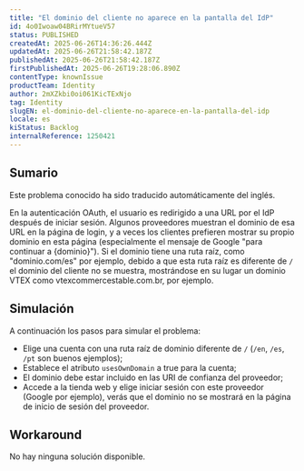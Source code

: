 ```yaml
---
title: "El dominio del cliente no aparece en la pantalla del IdP"
id: 4o0Iwoaw04BRirMYtueV57
status: PUBLISHED
createdAt: 2025-06-26T14:36:26.444Z
updatedAt: 2025-06-26T21:58:42.187Z
publishedAt: 2025-06-26T21:58:42.187Z
firstPublishedAt: 2025-06-26T19:28:06.890Z
contentType: knownIssue
productTeam: Identity
author: 2mXZkbi0oi061KicTExNjo
tag: Identity
slugEN: el-dominio-del-cliente-no-aparece-en-la-pantalla-del-idp
locale: es
kiStatus: Backlog
internalReference: 1250421
---
```


## Sumario

<div class="alert alert-info">
  <p>Este problema conocido ha sido traducido automáticamente del inglés.</p>
</div>


En la autenticación OAuth, el usuario es redirigido a una URL por el IdP después de iniciar sesión. Algunos proveedores muestran el dominio de esa URL en la página de login, y a veces los clientes prefieren mostrar su propio dominio en esta página (especialmente el mensaje de Google "para continuar a {dominio}"). Si el dominio tiene una ruta raíz, como "dominio.com/es" por ejemplo, debido a que esta ruta raíz es diferente de `/` el dominio del cliente no se muestra, mostrándose en su lugar un dominio VTEX como vtexcommercestable.com.br, por ejemplo.


##

## Simulación


A continuación los pasos para simular el problema:

- Elige una cuenta con una ruta raíz de dominio diferente de `/` (`/en`, `/es`, `/pt` son buenos ejemplos);
- Establece el atributo `usesOwnDomain` a true para la cuenta;
- El dominio debe estar incluido en las URI de confianza del proveedor;
- Accede a la tienda web y elige iniciar sesión con este proveedor (Google por ejemplo), verás que el dominio no se mostrará en la página de inicio de sesión del proveedor.



## Workaround


No hay ninguna solución disponible.





